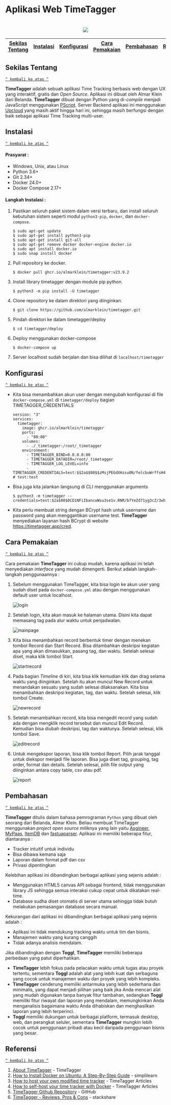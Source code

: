# Aplikasi Web TimeTagger
<h1 align="center"><img src="https://timetagger.app/timetagger_wl.svg"></h1>

[Sekilas Tentang](#sekilas-tentang) | [Instalasi](#instalasi) | [Konfigurasi](#konfigurasi) | [Cara Pemakaian](#cara-pemakaian) | [Pembahasan](#pembahasan) | [Referensi](#referensi)
:---:|:---:|:---:|:---:|:---:|:---:
## Sekilas Tentang
[`^ kembali ke atas ^`](#)

**TimeTagger** adalah sebuah aplikasi Time Tracking berbasis web dengan UX yang interaktif, gratis dan *Open Source*. Aplikasi ini dibuat oleh Almar Klein dari Belanda. **TimeTagger** dibuat dengan Python yang di-*compile* menjadi JavaScript menggunakan [PScript](https://github.com/flexxui/pscript). Server Backend aplikasi ini menggunakan [Upcloud](https://upcloud.com/) yang masih aktif hingga hari ini, sehingga masih berfungsi dengan baik sebagai aplikasi Time Tracking multi-user.


## Instalasi
[`^ kembali ke atas ^`](#aplikasi-web-timetagger)

#### Prasyarat :
- Windows, Unix, atau Linux
- Python 3.6+
- Git 2.34+
- Docker 24.0+
- Docker Compose 2.17+

#### Langkah Instalasi :
1. Pastikan seluruh paket sistem dalam versi terbaru, dan install seluruh kebutuhan sistem seperti modul `python3-pip`, `docker`, dan `docker-compose`.
    ```
    $ sudo apt-get update
    $ sudo apt-get install python3-pip
    $ sudo apt-get install git-all
    $ sudo apt-get remove docker docker-engine docker.io
    $ sudo apt install docker.io
    $ sudo snap install docker
    ```

2. Pull repository ke docker.
    ```
    $ docker pull ghcr.io/almarklein/timetagger:v23.9.2
    ```

3. Install library timetagger dengan module pip python.
    ```
    $ python3 -m pip install -U timetagger
    ```

4. Clone repository ke dalam direktori yang diinginkan.
    ```
    $ git clone https://github.com/almarklein/timetagger.git
    ```

5. Pindah direktori ke dalam timetagger/deploy
    ```
    $ cd timetagger/deploy
    ```

6. Deploy menggunakan docker-compose
    ```
    $ docker-compose up
    ```

7. Server localhost sudah berjalan dan bisa dilihat di `localhost/timetagger`

## Konfigurasi
[`^ kembali ke atas ^`](#aplikasi-web-timetagger)

- Kita bisa menambahkan akun user dengan mengubah konfigurasi di file `docker-compose.yml` di `timetagger/deploy` bagian TIMETAGGER_CREDENTIALS
    ```
    version: "3"
    services:
      timetagger:
        image: ghcr.io/almarklein/timetagger
        ports:
          - "80:80"
        volumes:
          - ./_timetagger:/root/_timetagger
        environment:
          - TIMETAGGER_BIND=0.0.0.0:80
          - TIMETAGGER_DATADIR=/root/_timetagger
          - TIMETAGGER_LOG_LEVEL=info
          - TIMETAGGER_CREDENTIALS=test:$$2a$$08$$zMsjPEGdXHzsu0N/felcbuWrffsH4.4ocDWY5oijsZ0cbwSiLNA8.  # test:test
    ```
- Bisa juga kita jalankan langsung di CLI menggunakan arguments
    ```
    $ python3 -m timetagger --credentials=test:$2a$08$0CD1NFiIbancwWsu3se1v.RNR/b7YeZd71yg3cZ/3whGlyU6Iny5i
    ```
- Kita perlu membuat string dengan BCrypt hash untuk username dan password yang akan menggantikan username test. **TimeTagger** menyediakan layanan hash BCrypt di website https://timetagger.app/cred. 

## Cara Pemakaian
[`^ kembali ke atas ^`](#aplikasi-web-timetagger)

Cara pemakaian **TimeTagger** ini cukup mudah, karena aplikasi ini telah menyediakan *interface* yang mudah dimengerti. Berikut adalah langkah-langkah penggunaannya :
1. Sebelum menggunakan TimeTagger, kita bisa login ke akun user yang sudah diset pada `docker-compose.yml` atau dengan menggunakan default user untuk localhost.

    ![login](../main/Screenshots/Login.png)

2. Setelah login, kita akan masuk ke halaman utama. Disini kita dapat memasang tag pada alur waktu untuk penjadwalan.

    ![mainpage](../main/Screenshots/HalamanUtama.png)

3. Kita bisa menambahkan record berbentuk timer dengan menekan tombol Record dan Start Record. Bisa ditambahkan deskripsi kegiatan apa yang akan dimasukkan, pasang tag, dan waktu. Setelah selesai diset, maka klik tombol Start.

    ![startrecord](../main/Screenshots/StartRecord.png)

4. Pada bagian *Timeline* di kiri, kita bisa klik kemudian klik dan drag selama waktu yang diinginkan. Setelah itu akan muncul New Record untuk menandakan sesuatu yang sudah selesai dilaksanakan. Kita bisa menambahkan deskripsi kegiatan, tag, dan waktu. Setelah selesai, klik tombol Create.

    ![newrecord](../main/Screenshots/NewRecord.png)

5. Setelah menambahkan record, kita bisa mengedit record yang sudah ada dengan mengklik record tersebut dan muncul Edit Record. Kemudian bisa diubah deskripsi, tag dan waktunya. Setelah selesai, klik tombol Save.

    ![editrecord](../main/Screenshots/EditRecord.png)

6. Untuk mengekspor laporan, bisa klik tombol Report. Pilih jarak tanggal untuk diekspor menjadi file laporan. Bisa juga diset tag, grouping, tag order, format dan details. Setelah selesai, pilih file output yang diinginkan antara copy table, csv atau pdf.

    ![report](../main/Screenshots/Report.png)

## Pembahasan
[`^ kembali ke atas ^`](#aplikasi-web-timetagger)

**TimeTagger** ditulis dalam bahasa pemrograman `Python` yang dibuat oleh seorang dari Belanda, Almar Klein. Beliau membuat TimeTagger menggunakan *project open source* miliknya yang lain yaitu [Asgineer](https://github.com/almarklein/asgineer), [MyPaas](https://github.com/almarklein/mypaas), [ItemDB](https://github.com/almarklein/itemdb) dan [fastuaparser](https://github.com/almarklein/fastuaparser). Aplikasi ini memiliki beberapa fitur, diantaranya :
- Tracker intuitif untuk individu
- Bisa dibawa kemana saja
- Laporan dalam format pdf dan csv
- Privasi dipentingkan

Kelebihan aplikasi ini dibandingkan berbagai aplikasi yang sejenis adalah :
- Menggunakan HTML5 canvas API sebagai frontend, tidak menggunakan library JS sehingga semua interaksi cukup cepat untuk dikatakan real-time.
- Database sudha diset otomatis di server utama sehingga tidak butuh melakukan pemasangan database secara manual. 

Kekurangan dari aplikasi ini dibandingkan berbagai aplikasi yang sejenis adalah :
- Aplikasi ini tidak mendukung tracking waktu untuk tim dan bisnis.
- Manajemen waktu yang kurang canggih
- Tidak adanya analisis mendalam.

Jika dibandingkan dengan **Toggl**, **TimeTagger** memiliki beberapa perbedaan yang patut diperhatikan. 
- **TimeTagger** lebih fokus pada pelacakan waktu untuk tugas atau proyek tertentu, sementara **Toggl** adalah alat yang lebih kuat dan serbaguna yang cocok untuk manajemen waktu dan proyek yang lebih kompleks. 
- **TimeTagger** cenderung memiliki antarmuka yang lebih sederhana dan minimalis, yang dapat menjadi pilihan yang baik jika Anda mencari alat yang mudah digunakan tanpa banyak fitur tambahan, sedangkan **Toggl** memiliki fitur riwayat dan laporan yang mendalam, memungkinkan Anda menganalisis bagaimana waktu Anda dihabiskan dan menghasilkan laporan yang lebih terperinci.
- **Toggl** memiliki dukungan untuk berbagai platform, termasuk desktop, web, dan perangkat seluler, sementara **TimeTagger** mungkin lebih cocok untuk penggunaan pribadi atau kecil daripada penggunaan bisnis yang besar.

## Referensi
[`^ kembali ke atas ^`](#aplikasi-web-timetagger)

1. [About TimeTagger](https://timetagger.app/) - TimeTagger
2. [How to Install Docker on Ubuntu: A Step-By-Step Guide](https://www.simplilearn.com/tutorials/docker-tutorial/how-to-install-docker-on-ubuntu) - simplilearn
3. [How to host your own modified time tracker](https://timetagger.app/articles/selfhost/) - TimeTagger Articles
4. [How to self-host your time tracker with Docker](https://timetagger.app/articles/selfhost2/) - TimeTagger Articles
5. [TimeTagger Github Repository](https://github.com/almarklein/timetagger) - GitHub
6. [TimeTagger - Reviews, Pros & Cons](https://stackshare.io/timetagger) - stackshare